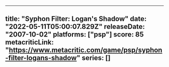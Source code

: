 
---
title: "Syphon Filter: Logan's Shadow"
date: "2022-05-11T05:00:07.829Z"
releaseDate: "2007-10-02"
platforms: ["psp"]
score: 85
metacriticLink: "https://www.metacritic.com/game/psp/syphon-filter-logans-shadow"
series: []
---
